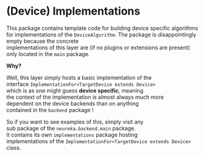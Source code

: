 # (Device) Implementations #

This package contains template code for building device specific 
algorithms for implementations of the `DeviceAlgorithm`.
The package is disappointingly empty because the concrete  <br>
implementations of this layer are (if no plugins or extensions are present)  <br> 
only located in the `main` package.  <br>

**Why?** <br>

Well, this layer simply hosts a basic implementation of the <br>
interface `ImplementationFor<TargetDevice extends Device>`  <br>
which is as one might guess **device specific**, meaning  <br>
the context of the implementation is almost always much more <br>
dependent on the device backends than on anything  <br>
contained in the `backend` package ! <br>

So if you want to see examples of this, simply visit any  <br>
sub package of the `neureka.backend.main` package. <br>
It contains its own `implementations` package hosting <br>
implementations of the `ImplementationFor<TargetDevice extends Device>` class. <br>

